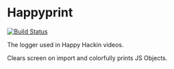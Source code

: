 # Happyprint
[![Build Status](https://travis-ci.org/happyhackin/happyprint.svg?branch=master)](https://travis-ci.org/happyhackin/happyprint)   

The logger used in Happy Hackin videos.  

Clears screen on import and colorfully prints JS Objects.  
